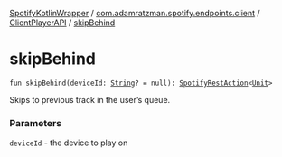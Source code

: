 [SpotifyKotlinWrapper](../../index.md) / [com.adamratzman.spotify.endpoints.client](../index.md) / [ClientPlayerAPI](index.md) / [skipBehind](./skip-behind.md)

# skipBehind

`fun skipBehind(deviceId: `[`String`](https://kotlinlang.org/api/latest/jvm/stdlib/kotlin/-string/index.html)`? = null): `[`SpotifyRestAction`](../../com.adamratzman.spotify.main/-spotify-rest-action/index.md)`<`[`Unit`](https://kotlinlang.org/api/latest/jvm/stdlib/kotlin/-unit/index.html)`>`

Skips to previous track in the user’s queue.

### Parameters

`deviceId` - the device to play on
